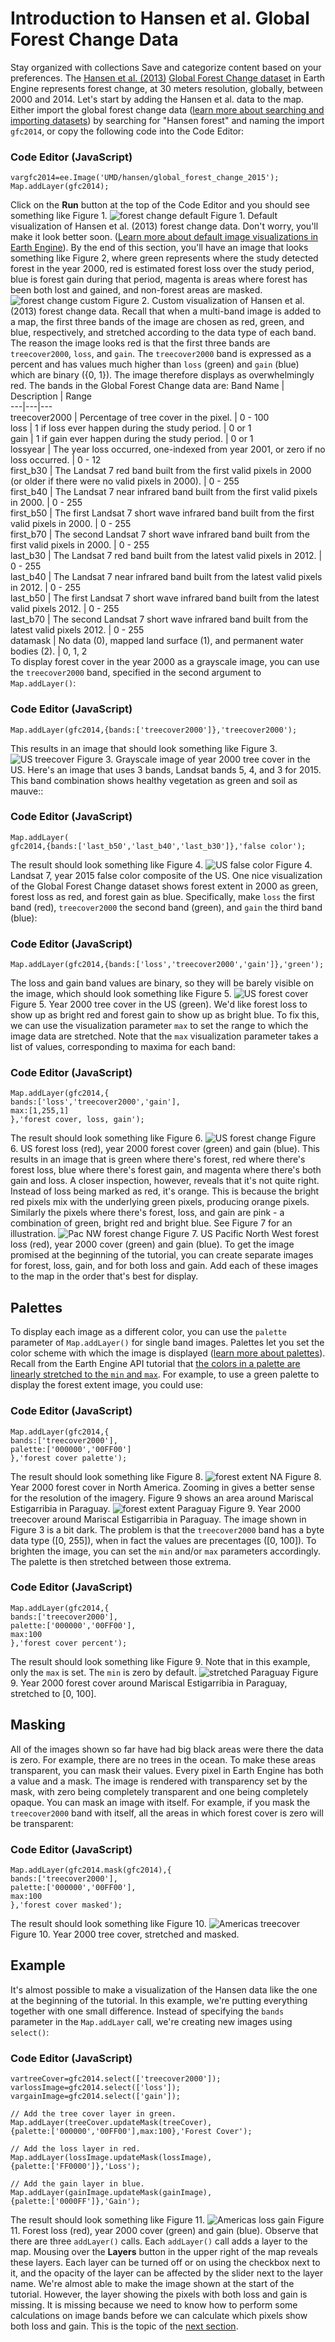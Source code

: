  
#  Introduction to Hansen et al. Global Forest Change Data
Stay organized with collections  Save and categorize content based on your preferences. 
The [Hansen et al. (2013)](http://www.sciencemag.org/content/342/6160/850) [Global Forest Change dataset](https://developers.google.com/earth-engine/datasets/catalog/UMD_hansen_global_forest_change_2015_v1_3) in Earth Engine represents forest change, at 30 meters resolution, globally, between 2000 and 2014. Let's start by adding the Hansen et al. data to the map. Either import the global forest change data ([learn more about searching and importing datasets](https://developers.google.com/earth-engine/guides/playground#search-tool)) by searching for "Hansen forest" and naming the import `gfc2014`, or copy the following code into the Code Editor:
### Code Editor (JavaScript)
```
vargfc2014=ee.Image('UMD/hansen/global_forest_change_2015');
Map.addLayer(gfc2014);
```

Click on the **Run** button at the top of the Code Editor and you should see something like Figure 1.
![forest change default](https://developers.google.com/static/earth-engine/images/Tutorial_hansen_03_us_default.png) Figure 1. Default visualization of Hansen et al. (2013) forest change data. 
Don't worry, you'll make it look better soon. ([Learn more about default image visualizations in Earth Engine](https://developers.google.com/earth-engine/guides/image_visualization)). By the end of this section, you'll have an image that looks something like Figure 2, where green represents where the study detected forest in the year 2000, red is estimated forest loss over the study period, blue is forest gain during that period, magenta is areas where forest has been both lost and gained, and non-forest areas are masked.
![forest change custom](https://developers.google.com/static/earth-engine/images/Tutorial_hansen_04_us_custom.png) Figure 2. Custom visualization of Hansen et al. (2013) forest change data. 
Recall that when a multi-band image is added to a map, the first three bands of the image are chosen as red, green, and blue, respectively, and stretched according to the data type of each band. The reason the image looks red is that the first three bands are `treecover2000`, `loss`, and `gain`. The `treecover2000` band is expressed as a percent and has values much higher than `loss` (green) and `gain` (blue) which are binary ({0, 1}). The image therefore displays as overwhelmingly red.
The bands in the Global Forest Change data are:
Band Name | Description | Range  
---|---|---  
treecover2000 | Percentage of tree cover in the pixel. | 0 - 100  
loss |  1 if loss ever happen during the study period. |  0 or 1  
gain | 1 if gain ever happen during the study period. |  0 or 1  
lossyear | The year loss occurred, one-indexed from year 2001, or zero if no loss occurred. | 0 - 12  
first_b30 | The Landsat 7 red band built from the first valid pixels in 2000 (or older if there were no valid pixels in 2000).  | 0 - 255  
first_b40 | The Landsat 7 near infrared band built from the first valid pixels in 2000. | 0 - 255  
first_b50 | The first Landsat 7 short wave infrared band built from the first valid pixels in 2000. | 0 - 255  
first_b70 | The second Landsat 7 short wave infrared band built from the first valid pixels in 2000. | 0 - 255  
last_b30 | The Landsat 7 red band built from the latest valid pixels in 2012.  | 0 - 255  
last_b40 | The Landsat 7 near infrared band built from the latest valid pixels in 2012. | 0 - 255  
last_b50 | The first Landsat 7 short wave infrared band built from the latest valid pixels 2012. | 0 - 255  
last_b70 | The second Landsat 7 short wave infrared band built from the latest valid pixels 2012. | 0 - 255  
datamask | No data (0), mapped land surface (1), and permanent water bodies (2). | 0, 1, 2  
To display forest cover in the year 2000 as a grayscale image, you can use the `treecover2000` band, specified in the second argument to `Map.addLayer()`:
### Code Editor (JavaScript)
```
Map.addLayer(gfc2014,{bands:['treecover2000']},'treecover2000');
```

This results in an image that should look something like Figure 3.
![US treecover](https://developers.google.com/static/earth-engine/images/Tutorial_hansen_05_us_grey.png) Figure 3. Grayscale image of year 2000 tree cover in the US.
Here's an image that uses 3 bands, Landsat bands 5, 4, and 3 for 2015. This band combination shows healthy vegetation as green and soil as mauve::
### Code Editor (JavaScript)
```
Map.addLayer(
gfc2014,{bands:['last_b50','last_b40','last_b30']},'false color');
```

The result should look something like Figure 4.
![US false color](https://developers.google.com/static/earth-engine/images/Tutorial_hansen_05_us_color.png) Figure 4. Landsat 7, year 2015 false color composite of the US.
One nice visualization of the Global Forest Change dataset shows forest extent in 2000 as green, forest loss as red, and forest gain as blue. Specifically, make `loss` the first band (red), `treecover2000` the second band (green), and `gain` the third band (blue):
### Code Editor (JavaScript)
```
Map.addLayer(gfc2014,{bands:['loss','treecover2000','gain']},'green');
```

The loss and gain band values are binary, so they will be barely visible on the image, which should look something like Figure 5.
![US forest cover](https://developers.google.com/static/earth-engine/images/Tutorial_hansen_06_us_green.png) Figure 5. Year 2000 tree cover in the US (green).
We'd like forest loss to show up as bright red and forest gain to show up as bright blue. To fix this, we can use the visualization parameter `max` to set the range to which the image data are stretched. Note that the `max` visualization parameter takes a list of values, corresponding to maxima for each band:
### Code Editor (JavaScript)
```
Map.addLayer(gfc2014,{
bands:['loss','treecover2000','gain'],
max:[1,255,1]
},'forest cover, loss, gain');
```

The result should look something like Figure 6.
![US forest change](https://developers.google.com/static/earth-engine/images/Tutorial_hansen_07_us_gain_loss.png) Figure 6. US forest loss (red), year 2000 forest cover (green) and gain (blue). 
This results in an image that is green where there's forest, red where there's forest loss, blue where there's forest gain, and magenta where there's both gain and loss. A closer inspection, however, reveals that it's not quite right. Instead of loss being marked as red, it's orange. This is because the bright red pixels mix with the underlying green pixels, producing orange pixels. Similarly the pixels where there's forest, loss, and gain are pink - a combination of green, bright red and bright blue. See Figure 7 for an illustration.
![Pac NW forest change](https://developers.google.com/static/earth-engine/images/Tutorial_hansen_08_pac_nw_gain_loss.png) Figure 7. US Pacific North West forest loss (red), year 2000 cover (green) and gain (blue). 
To get the image promised at the beginning of the tutorial, you can create separate images for forest, loss, gain, and for both loss and gain. Add each of these images to the map in the order that's best for display.
## Palettes
To display each image as a different color, you can use the `palette` parameter of `Map.addLayer()` for single band images. Palettes let you set the color scheme with which the image is displayed ([learn more about palettes](https://developers.google.com/earth-engine/guides/image_visualization#color-palettes)). Recall from the Earth Engine API tutorial that [the colors in a palette are linearly stretched to the `min` and `max`](https://developers.google.com/earth-engine/tutorials/tutorial_api_02#digression-palettes).
For example, to use a green palette to display the forest extent image, you could use:
### Code Editor (JavaScript)
```
Map.addLayer(gfc2014,{
bands:['treecover2000'],
palette:['000000','00FF00']
},'forest cover palette');
```

The result should look something like Figure 8.
![forest extent NA](https://developers.google.com/static/earth-engine/images/Tutorial_hansen_09_na_green.png) Figure 8. Year 2000 forest cover in North America. 
Zooming in gives a better sense for the resolution of the imagery. Figure 9 shows an area around Mariscal Estigarribia in Paraguay.
![forest extent Paraguay](https://developers.google.com/static/earth-engine/images/Tutorial_hansen_10_paraguay_green.png) Figure 9. Year 2000 treecover around Mariscal Estigarribia in Paraguay. 
The image shown in Figure 3 is a bit dark. The problem is that the `treecover2000` band has a byte data type ([0, 255]), when in fact the values are precentages ([0, 100]). To brighten the image, you can set the `min` and/or `max` parameters accordingly. The palette is then stretched between those extrema.
### Code Editor (JavaScript)
```
Map.addLayer(gfc2014,{
bands:['treecover2000'],
palette:['000000','00FF00'],
max:100
},'forest cover percent');
```

The result should look something like Figure 9. Note that in this example, only the `max` is set. The `min` is zero by default.
![stretched Paraguay](https://developers.google.com/static/earth-engine/images/Tutorial_hansen_11_paraguay_nice.png) Figure 9. Year 2000 forest cover around Mariscal Estigarribia in Paraguay, stretched to [0, 100].
## Masking
All of the images shown so far have had big black areas were there the data is zero. For example, there are no trees in the ocean. To make these areas transparent, you can mask their values. Every pixel in Earth Engine has both a value and a mask. The image is rendered with transparency set by the mask, with zero being completely transparent and one being completely opaque.
You can mask an image with itself. For example, if you mask the `treecover2000` band with itself, all the areas in which forest cover is zero will be transparent:
### Code Editor (JavaScript)
```
Map.addLayer(gfc2014.mask(gfc2014),{
bands:['treecover2000'],
palette:['000000','00FF00'],
max:100
},'forest cover masked');
```

The result should look something like Figure 10.
![Americas treecover](https://developers.google.com/static/earth-engine/images/Tutorial_hansen_12_americas.png) Figure 10. Year 2000 tree cover, stretched and masked.
## Example
It's almost possible to make a visualization of the Hansen data like the one at the beginning of the tutorial. In this example, we're putting everything together with one small difference. Instead of specifying the `bands` parameter in the `Map.addLayer` call, we're creating new images using `select()`:
### Code Editor (JavaScript)
```
vartreeCover=gfc2014.select(['treecover2000']);
varlossImage=gfc2014.select(['loss']);
vargainImage=gfc2014.select(['gain']);

// Add the tree cover layer in green.
Map.addLayer(treeCover.updateMask(treeCover),
{palette:['000000','00FF00'],max:100},'Forest Cover');

// Add the loss layer in red.
Map.addLayer(lossImage.updateMask(lossImage),
{palette:['FF0000']},'Loss');

// Add the gain layer in blue.
Map.addLayer(gainImage.updateMask(gainImage),
{palette:['0000FF']},'Gain');
```

The result should look something like Figure 11.
![Americas loss gain](https://developers.google.com/static/earth-engine/images/Tutorial_hansen_13_americas_nice.png) Figure 11. Forest loss (red), year 2000 cover (green) and gain (blue). 
Observe that there are three `addLayer()` calls. Each `addLayer()` call adds a layer to the map. Mousing over the **Layers** button in the upper right of the map reveals these layers. Each layer can be turned off or on using the checkbox next to it, and the opacity of the layer can be affected by the slider next to the layer name.
We're almost able to make the image shown at the start of the tutorial. However, the layer showing the pixels with both loss and gain is missing. It is missing because we need to know how to perform some calculations on image bands before we can calculate which pixels show both loss and gain. This is the topic of the [next section](https://developers.google.com/earth-engine/tutorials/tutorial_forest_03).
